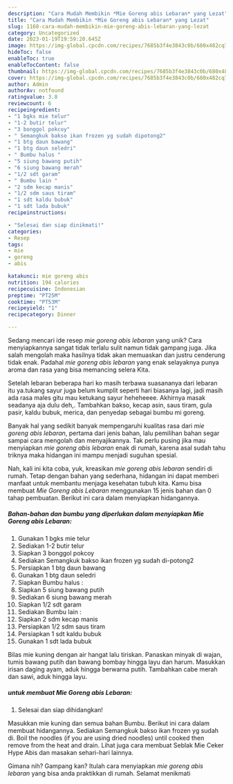 ```yaml
---
description: "Cara Mudah Membikin *Mie Goreng abis Lebaran* yang Lezat"
title: "Cara Mudah Membikin *Mie Goreng abis Lebaran* yang Lezat"
slug: 1168-cara-mudah-membikin-mie-goreng-abis-lebaran-yang-lezat
category: Uncategorized
date: 2023-01-19T19:59:20.645Z
image: https://img-global.cpcdn.com/recipes/7685b3f4e3843c0b/680x482cq70/mie-goreng-abis-lebaran-foto-resep-utama.jpg
hideToc: false
enableToc: true
enableTocContent: false
thumbnail: https://img-global.cpcdn.com/recipes/7685b3f4e3843c0b/680x482cq70/mie-goreng-abis-lebaran-foto-resep-utama.jpg
cover: https://img-global.cpcdn.com/recipes/7685b3f4e3843c0b/680x482cq70/mie-goreng-abis-lebaran-foto-resep-utama.jpg
author: Admin
authorAv: notfound
ratingvalue: 3.8
reviewcount: 6
recipeingredient:
- "1 bgks mie telur"
- "1-2 butir telur"
- "3 bonggol pokcoy"
- " Semangkuk bakso ikan frozen yg sudah dipotong2"
- "1 btg daun bawang"
- "1 btg daun seledri"
- " Bumbu halus "
- "5 siung bawang putih"
- "6 siung bawang merah"
- "1/2 sdt garam"
- " Bumbu lain "
- "2 sdm kecap manis"
- "1/2 sdm saus tiram"
- "1 sdt kaldu bubuk"
- "1 sdt lada bubuk"
recipeinstructions:

- "Selesai dan siap dinikmati!"
categories:
- Resep
tags:
- mie
- goreng
- abis

katakunci: mie goreng abis 
nutrition: 194 calories
recipecuisine: Indonesian
preptime: "PT25M"
cooktime: "PT53M"
recipeyield: "1"
recipecategory: Dinner

---
```





Sedang mencari ide resep *mie goreng abis lebaran* yang unik? Cara menyiapkannya sangat tidak terlalu sulit namun tidak gampang juga. Jika salah mengolah maka hasilnya tidak akan memuaskan dan justru cenderung tidak enak. Padahal *mie goreng abis lebaran* yang enak selayaknya punya aroma dan rasa yang bisa memancing selera Kita.





Setelah lebaran beberapa hari ko masih terbawa suasananya dari lebaran itu ya.tukang sayur juga belum kumplit seperti hari biasanya lagi, jadi masih ada rasa males gitu mau ketukang sayur heheheeee. Akhirnya masak seadanya aja dulu deh,. Tambahkan bakso, kecap asin, saus tiram, gula pasir, kaldu bubuk, merica, dan penyedap sebagai bumbu mi goreng.

Banyak hal yang sedikit banyak mempengaruhi kualitas rasa dari *mie goreng abis lebaran*, pertama dari jenis bahan, lalu pemilihan bahan segar sampai cara mengolah dan menyajikannya. Tak perlu pusing jika mau menyiapkan *mie goreng abis lebaran* enak di rumah, karena asal sudah tahu triknya maka hidangan ini mampu menjadi suguhan spesial.






Nah, kali ini kita coba, yuk, kreasikan *mie goreng abis lebaran* sendiri di rumah. Tetap dengan bahan yang sederhana, hidangan ini dapat memberi manfaat untuk membantu menjaga kesehatan tubuh kita. Kamu bisa membuat *Mie Goreng abis Lebaran* menggunakan 15 jenis bahan dan 0 tahap pembuatan. Berikut ini cara dalam menyiapkan hidangannya.

<!--inarticleads1-->

##### Bahan-bahan dan bumbu yang diperlukan dalam menyiapkan *Mie Goreng abis Lebaran*:

1. Gunakan 1 bgks mie telur
1. Sediakan 1-2 butir telur
1. Siapkan 3 bonggol pokcoy
1. Sediakan  Semangkuk bakso ikan frozen yg sudah di-potong2
1. Persiapkan 1 btg daun bawang
1. Gunakan 1 btg daun seledri
1. Siapkan  Bumbu halus :
1. Siapkan 5 siung bawang putih
1. Sediakan 6 siung bawang merah
1. Siapkan 1/2 sdt garam
1. Sediakan  Bumbu lain :
1. Siapkan 2 sdm kecap manis
1. Persiapkan 1/2 sdm saus tiram
1. Persiapkan 1 sdt kaldu bubuk
1. Gunakan 1 sdt lada bubuk


Bilas mie kuning dengan air hangat lalu tiriskan. Panaskan minyak di wajan, tumis bawang putih dan bawang bombay hingga layu dan harum. Masukkan irisan daging ayam, aduk hingga berwarna putih. Tambahkan cabe merah dan sawi, aduk hingga layu. 

<!--inarticleads2-->

#####  untuk membuat *Mie Goreng abis Lebaran*:


1. Selesai dan siap dihidangkan!

Masukkan mie kuning dan semua bahan Bumbu. Berikut ini cara dalam membuat hidangannya. Sediakan Semangkuk bakso ikan frozen yg sudah di. Boil the noodles (if you are using dried noodles) until cooked then remove from the heat and drain. Lihat juga cara membuat Seblak Mie Ceker Hype Abis dan masakan sehari-hari lainnya. 

Gimana nih? Gampang kan? Itulah cara menyiapkan *mie goreng abis lebaran* yang bisa anda praktikkan di rumah. Selamat menikmati
